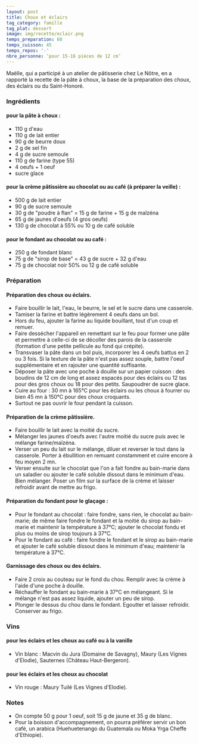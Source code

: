 ```yaml
---
layout: post
title: Choux et éclairs
tag_category: famille
tag_plat: dessert
image: img/recette/eclair.png
temps_preparation: 60
temps_cuisson: 45
temps_repos: '-'
nbre_personne: ‘pour 15-16 pièces de 12 cm’
---
```

Maëlle, qui a participé à un atelier de pâtisserie chez Le Nôtre, en a rapporté la recette de la pâte à choux, la base de la préparation des choux, des éclairs ou du Saint-Honoré.

### Ingrédients
#### pour la pâte à choux :
* 110 g d'eau
* 110 g de lait entier
* 90 g de beurre doux
* 2 g de sel fin
* 4 g de sucre semoule
* 110 g de farine (type 55)
* 4 oeufs + 1 oeuf
* sucre glace

#### pour la crème pâtissière au chocolat ou au café (à préparer la veille) :
* 500 g de lait entier
* 90 g de sucre semoule
* 30 g de "poudre à flan" = 15 g de farine + 15 g de maîzéna
* 65 g de jaunes d'oeufs (4 gros oeufs)
* 130 g de chocolat à 55% ou 10 g de café soluble

#### pour le fondant au chocolat ou au café :
* 250 g de fondant blanc
* 75 g de "sirop de base" = 43 g de sucre + 32 g d'eau
* 75 g de chocolat noir 50% ou 12 g de café soluble

### Préparation
#### Préparation des choux ou éclairs.
* Faire bouillir le lait, l'eau, le beurre, le sel et le sucre dans une casserole.
* Tamiser la farine et battre légèrement 4 oeufs dans un bol.
* Hors du feu, ajouter la farine au liquide bouillant, tout d'un coup et remuer.
* Faire dessécher l'appareil en remettant sur le feu pour former une pâte et permettre à celle-ci de se décoller des parois de la casserole (formation d'une petite pellicule au fond qui crépite).
* Transvaser la pâte dans un bol puis, incorporer les 4 oeufs battus en 2 ou 3 fois. Si la texture de la pâte n'est pas assez souple, battre l'oeuf supplémentaire et en rajouter une quantité suffisante.
* Déposer la pâte avec une poche à douille sur un papier cuisson : des boudins de 12 cm de long et assez espacés pour des éclairs ou 12 tas pour des gros choux ou 18 pour des petits. Saupoudrer de sucre glace.
* Cuire au four : 30 mn à 165°C pour les éclairs ou les choux à fourrer ou bien 45 mn à 150°C pour des choux croquants.
* Surtout ne pas ouvrir le four pendant la cuisson.

#### Préparation de la crème pâtissière.
* Faire bouillir le lait avec la moitié du sucre.
* Mélanger les jaunes d'oeufs avec l'autre moitié du sucre puis avec le mélange farine/maïzéna.
* Verser un peu du lait sur le mélange, diluer et reverser le tout dans la casserole. Porter à ébullition en remuant constamment et cuire encore à feu moyen 2 mn.
* Verser ensuite sur le chocolat que l'on a fait fondre au bain-marie dans un saladier ou ajouter le café soluble dissout dans le minimum d'eau. Bien mélanger. Poser un film sur la surface de la crème et laisser refroidir avant de mettre au frigo.

#### Préparation du fondant pour le glaçage :
* Pour le fondant au chocolat : faire fondre, sans rien, le chocolat au bain-marie; de même faire fondre le fondant et la moitié du sirop au bain-marie et maintenir la température à 37°C; ajouter le chocolat fondu et plus ou moins de sirop toujours à 37°C.
* Pour le fondant au café : faire fondre le fondant et le sirop au bain-marie et ajouter le café soluble dissout dans le minimum d'eau; maintenir la température à 37°C.

#### Garnissage des choux ou des éclairs.
* Faire 2 croix au couteau sur le fond du chou. Remplir avec la crème à l'aide d'une poche à douille.
* Réchauffer le fondant au bain-marie à 37°C en mélangeant. Si le mélange n'est pas assez liquide, ajouter un peu de sirop.
* Plonger le dessus du chou dans le fondant. Egoutter et laisser refroidir. Conserver au frigo.

### Vins
#### pour les éclairs et les choux au café ou à la vanille
* Vin blanc : Macvin du Jura (Domaine de Savagny), Maury (Les Vignes d'Elodie), Sauternes (Château Haut-Bergeron).
#### pour les éclairs et les choux au chocolat
* Vin rouge : Maury Tuilé (Les Vignes d'Elodie).

### Notes
* On compte 50 g pour 1 oeuf, soit 15 g de jaune et 35 g de blanc.
* Pour la boisson d'accompagnement, on pourra préférer servir un bon café, un arabica (Huehuetenango du Guatemala ou Moka Yrga Cheffe d'Ethiopie).
